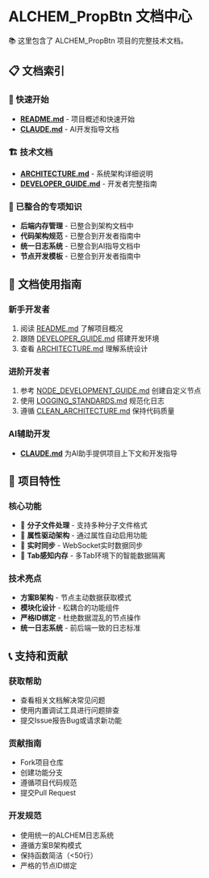 # ALCHEM_PropBtn 文档中心

📚 这里包含了 ALCHEM_PropBtn 项目的完整技术文档。

## 📋 文档索引

### 🚀 快速开始
- **[README.md](../README.md)** - 项目概述和快速开始
- **[CLAUDE.md](../CLAUDE.md)** - AI开发指导文档

### 🏗️ 技术文档
- **[ARCHITECTURE.md](./ARCHITECTURE.md)** - 系统架构详细说明
- **[DEVELOPER_GUIDE.md](./DEVELOPER_GUIDE.md)** - 开发者完整指南

### 📖 已整合的专项知识
- **后端内存管理** - 已整合到架构文档中
- **代码架构规范** - 已整合到开发者指南中  
- **统一日志系统** - 已整合到AI指导文档中
- **节点开发模板** - 已整合到开发者指南中

## 🎯 文档使用指南

### 新手开发者
1. 阅读 [README.md](../README.md) 了解项目概况
2. 跟随 [DEVELOPER_GUIDE.md](./DEVELOPER_GUIDE.md) 搭建开发环境
3. 查看 [ARCHITECTURE.md](./ARCHITECTURE.md) 理解系统设计

### 进阶开发者
1. 参考 [NODE_DEVELOPMENT_GUIDE.md](./NODE_DEVELOPMENT_GUIDE.md) 创建自定义节点
2. 使用 [LOGGING_STANDARDS.md](./LOGGING_STANDARDS.md) 规范化日志
3. 遵循 [CLEAN_ARCHITECTURE.md](./CLEAN_ARCHITECTURE.md) 保持代码质量

### AI辅助开发
- **[CLAUDE.md](../CLAUDE.md)** 为AI助手提供项目上下文和开发指导

## 🧪 项目特性

### 核心功能
- 🧬 **分子文件处理** - 支持多种分子文件格式
- 🎯 **属性驱动架构** - 通过属性自动启用功能
- 🚀 **实时同步** - WebSocket实时数据同步
- 🔧 **Tab感知内存** - 多Tab环境下的智能数据隔离

### 技术亮点
- **方案B架构** - 节点主动数据获取模式
- **模块化设计** - 松耦合的功能组件
- **严格ID绑定** - 杜绝数据混乱的节点操作
- **统一日志系统** - 前后端一致的日志标准

## 📞 支持和贡献

### 获取帮助
- 查看相关文档解决常见问题
- 使用内置调试工具进行问题排查
- 提交Issue报告Bug或请求新功能

### 贡献指南
- Fork项目仓库
- 创建功能分支
- 遵循项目代码规范
- 提交Pull Request

### 开发规范
- 使用统一的ALCHEM日志系统
- 遵循方案B架构模式
- 保持函数简洁（<50行）
- 严格的节点ID绑定